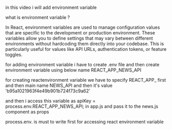 in this video i will add environment variable 

what is environment variable ?

In React, environment variables are used to manage configuration values that are specific to the development or production environment. These variables allow you to define settings that may vary between different environments without hardcoding them directly into your codebase. This is particularly useful for values like API URLs, authentication tokens, or feature toggles.

for adding environment variable i have to create .env file and then create environment variable using below name 
REACT_APP_NEWS_API

for creating reactenvironment variable
we have to specify REACT_APP_ first 
and then main name NEWS_API 
and then it's value 'b95a1021963f4e49b901b724f73c9a62'


and then i access this variable as apiKey = process.env.REACT_APP_NEWS_API; in app.js 
and pass it to the news.js component as props 

process.env. is must to write first for accessing react environment variable 
